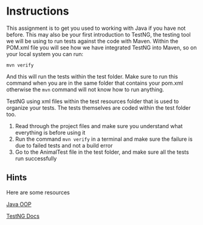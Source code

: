 # Instructions
This assignment is to get you used to working with Java if you have not before. This may also be your first introduction to TestNG, the testing tool we will be using to run tests against the code with Maven. Within the POM.xml file you will see how we have integrated TestNG into Maven, so on your local system you can run:

```
mvn verify
```

And this will run the tests within the test folder. Make sure to run this command when you are in the same folder that contains your pom.xml otherwise the `mvn` command will not know how to run anything.

TestNG using xml files within the test resources folder that is used to organize your tests. The tests themselves are coded within the test folder too.

1. Read through the project files and make sure you understand what everything is before using it
2. Run the command `mvn verify` in a terminal and make sure the failure is due to failed tests and not a build error
3. Go to the AnimalTest file in the test folder, and make sure all the tests run successfully

## Hints

Here are some resources

[Java OOP](https://www.geeksforgeeks.org/object-oriented-programming-oops-concept-in-java/)

[TestNG Docs](https://testng.org/doc/)
